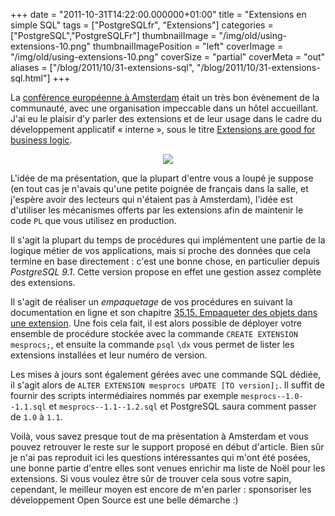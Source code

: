 +++
date = "2011-10-31T14:22:00.000000+01:00"
title = "Extensions en simple SQL"
tags = ["PostgreSQLfr", "Extensions"]
categories = ["PostgreSQL","PostgreSQLFr"]
thumbnailImage = "/img/old/using-extensions-10.png"
thumbnailImagePosition = "left"
coverImage = "/img/old/using-extensions-10.png"
coverSize = "partial"
coverMeta = "out"
aliases = ["/blog/2011/10/31-extensions-sql",
           "/blog/2011/10/31-extensions-sql.html"]
+++

La 
[conférence européenne à Amsterdam](http://2011.pgconf.eu/) était un très bon évènement de la
communauté, avec une organisation impeccable dans un hôtel accueillant. J'ai
eu le plaisir d'y parler des extensions et de leur usage dans le cadre du
développement applicatif « interne », sous le titre
[Extensions are good for business logic](http://www.postgresql.eu/events/schedule/pgconfeu2011/session/138-extensions-are-good-for-business-logic/).

<center>
<div class="figure dim-margin">
  <a href="http://wiki.postgresql.org/images/f/f1/Using-extensions.pdf">
    <img src="/img/old/using-extensions-10.png">
  </a>
</div>
</center>

L'idée de ma présentation, que la plupart d'entre vous a loupé je suppose
(en tout cas je n'avais qu'une petite poignée de français dans la salle, et
j'espère avoir des lecteurs qui n'étaient pas à Amsterdam), l'idée est
d'utiliser les mécanismes offerts par les extensions afin de maintenir le
code 
`PL` que vous utilisez en production.

Il s'agit la plupart du temps de procédures qui implémentent une partie de
la logique métier de vos applications, mais si proche des données que cela
termine en base directement : c'est une bonne chose, en particulier depuis
*PostgreSQL 9.1*. Cette version propose en effet une gestion assez complète
des extensions.

Il s'agit de réaliser un 
*empaquetage* de vos procédures en suivant la
documentation en ligne et son chapitre
[35.15. Empaqueter des objets dans une extension](http://docs.postgresqlfr.org/9.1/extend-extensions.html). Une fois cela fait, il est
alors possible de déployer votre ensemble de procédure stockée avec la
commande 
`CREATE EXTENSION mesprocs;`, et ensuite la commande 
`psql` 
`\dx` vous
permet de lister les extensions installées et leur numéro de version.

Les mises à jours sont également gérées avec une commande SQL dédiée, il
s'agit alors de 
`ALTER EXTENSION mesprocs UPDATE [TO version];`. Il suffit de
fournir des scripts intermédiaires nommés par exemple 
`mesprocs--1.0--1.1.sql`
et 
`mesprocs--1.1--1.2.sql` et PostgreSQL saura comment passer de 
`1.0` à 
`1.1`.

Voilà, vous savez presque tout de ma présentation à Amsterdam et vous pouvez
retrouver le reste sur le support proposé en début d'article. Bien sûr je
n'ai pas reproduit ici les questions intéressantes qui m'ont été posées, une
bonne partie d'entre elles sont venues enrichir ma liste de Noël pour les
extensions. Si vous voulez être sûr de trouver cela sous votre sapin,
cependant, le meilleur moyen est encore de m'en parler : sponsoriser les
développement Open Source est une belle démarche :)
